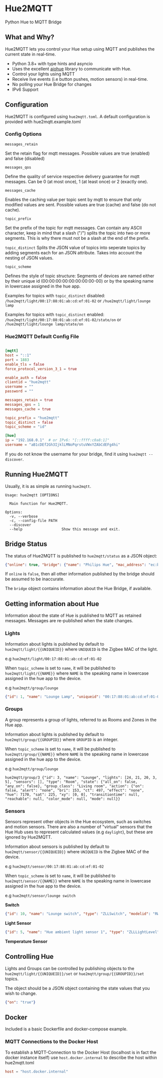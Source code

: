 # Hue2MQTT

Python Hue to MQTT Bridge

## What and Why?

Hue2MQTT lets you control your Hue setup using MQTT and publishes the current state in real-time.

- Python 3.8+ with type hints and asyncio
- Uses the excellent [aiohue](https://github.com/home-assistant-libs/aiohue) library to communicate with Hue.
- Control your lights using MQTT
- Receive live events (i.e button pushes, motion sensors) in real-time.
- No polling your Hue Bridge for changes
- IPv6 Support

## Configuration

Hue2MQTT is configured using `hue2mqtt.toml`. A default configuration is provided with hue2mqtt.example.toml

### Config Options

`messages_retain`

Set the retain flag for mqtt messages. Possible values are true (enabled) and false (disabled)

`messages_qos`

Define the quality of service respective delivery guarantee for mqtt messages. Can be 0 (at most once), 1 (at least once) or 2 (exactly one).

`messages_cache`

Enables the caching value per topic sent by mqtt to ensure that only modified values are sent. Possible values are true (cache) and false (do not cache).

`topic_prefix`

Set the prefix of the topic for mqtt messages. Can contain any ASCII character, keep in mind that a slash ("/") splits the topic into two or more segments. This is why there must not be a slash at the end of the prefix.

`topic_distinct`
Splits the JSON value of topics into seperate topics by adding segments each for an JSON attribute. Takes into account the nesting of JSON values.

`topic_scheme`

Defines the style of topic structure: Segments of devices are named either by their unique id (00:00:00:00:00:00:00:00-00) or by the speaking name in lowercase assigned in the hue app.

Examples for topics with `topic_distinct` disabled: `/hue2mqtt/light/00:17:88:01:ab:cd:ef:01-02` or `/hue2mqtt/light/lounge lamp`

Examples for topics with `topic_distinct` enabled: `/hue2mqtt/light/00:17:88:01:ab:cd:ef:01-02/state/on` or `/hue2mqtt/light/lounge lamp/state/on`

### Hue2MQTT Default Config File

```toml

[mqtt]
host = "::1"
port = 1883
enable_tls = false
force_protocol_version_3_1 = true

enable_auth = false
clientid = "hue2mqtt"
username = ""
password = ""

messages_retain = true
messages_qos = 1
messages_cache = true

topic_prefix = "hue2mqtt"
topic_distinct = false
topic_scheme = "id"

[hue]
ip = "192.168.0.1"  # or IPv6: "[::ffff:c0a8:1]"
username = "aB1cDEf2Gh3IjklLMNoPqrstuVWxYZAbCdEFg4hi"
```

If you do not know the username for your bridge, find it using `hue2mqtt --discover`.

## Running Hue2MQTT

Usually, it is as simple as running `hue2mqtt`.

```
Usage: hue2mqtt [OPTIONS]

  Main function for Hue2MQTT.

Options:
  -v, --verbose
  -c, --config-file PATH
  --discover
  --help                  Show this message and exit.
```

## Bridge Status

The status of Hue2MQTT is published to `hue2mqtt/status` as a JSON object:

```json
{"online": true, "bridge": {"name": "Philips Hue", "mac_address": "ec:b5:fa:ab:cd:ef", "api_version": "1.45.0"}}
```

If `online` is `false`, then all other information published by the bridge should be assumed to be inaccurate.

The `bridge` object contains information about the Hue Bridge, if available.

## Getting information about Hue

Information about the state of Hue is published to MQTT as retained messages. Messages are re-published when the state changes.

### Lights

Information about lights is published by default to `hue2mqtt/light/{{UNIQUEID}}` where `UNIQUEID` is the Zigbee MAC of the light.

e.g `hue2mqtt/light/00:17:88:01:ab:cd:ef:01-02`

When `topic_scheme` is set to `name`, it will be published to `hue2mqtt/light/{{NAME}}` where `NAME` is the speaking name in lowercase assigned in the hue app to the device.

e.g `hue2mqtt/group/lounge`

```json
{"id": 1, "name": "Lounge Lamp", "uniqueid": "00:17:88:01:ab:cd:ef:01-02", "state": {"on": false, "alert": "none", "bri": 153, "ct": 497, "effect": "none", "hue": 7170, "sat": 225, "xy": [0, 0], "transitiontime": null, "reachable": true, "color_mode": null, "mode": "homeautomation"}, "manufacturername": "Signify Netherlands B.V.", "modelid": "LCT012", "productname": "Hue color candle", "type": "Extended color light", "swversion": "1.50.2_r30933"}

```

### Groups

A group represents a group of lights, referred to as Rooms and Zones in the Hue app.

Information about lights is published by default to `hue2mqtt/group/{{GROUPID}}` where `GROUPID` is an integer.

When `topic_scheme` is set to `name`, it will be published to `hue2mqtt/group/{{NAME}}` where `NAME` is the speaking name in lowercase assigned in the hue app to the device.

e.g `hue2mqtt/group/lounge`

```
hue2mqtt/group/3 {"id": 3, "name": "Lounge", "lights": [24, 21, 20, 3, 5], "sensors": [], "type": "Room", "state": {"all_on": false, "any_on": false}, "group_class": "Living room", "action": {"on": false, "alert": "none", "bri": 153, "ct": 497, "effect": "none", "hue": 7170, "sat": 225, "xy": [0, 0], "transitiontime": null, "reachable": null, "color_mode": null, "mode": null}}
```

### Sensors

Sensors represent other objects in the Hue ecosystem, such as switches and motion sensors. There are also a number of "virtual" sensors that the Hue Hub uses to represent calculated values (e.g `daylight`), but these are ignored by Hue2MQTT.

Information about sensors is published by default to `hue2mqtt/sensor/{{UNIQUEID}}` where `UNIQUEID` is the Zigbee MAC of the device.

e.g `hue2mqtt/sensor/00:17:88:01:ab:cd:ef:01-02`

When `topic_scheme` is set to `name`, it will be published to `hue2mqtt/sensor/{{NAME}}` where `NAME` is the speaking name in lowercase assigned in the hue app to the device.

e.g `hue2mqtt/sensor/lounge switch`

**Switch**

```json
{"id": 10, "name": "Lounge switch", "type": "ZLLSwitch", "modelid": "RWL021", "manufacturername": "Signify Netherlands B.V.", "productname": "Hue dimmer switch", "uniqueid": "00:17:88:01:ab:cd:ef:01-02", "swversion": "6.1.1.28573", "state": {"lastupdated": "2021-07-10T11:37:58", "buttonevent": 4002}, "capabilities": {"certified": true, "primary": true, "inputs": [{"repeatintervals": [800], "events": [{"buttonevent": 1000, "eventtype": "initial_press"}, {"buttonevent": 1001, "eventtype": "repeat"}, {"buttonevent": 1002, "eventtype": "short_release"}, {"buttonevent": 1003, "eventtype": "long_release"}]}, {"repeatintervals": [800], "events": [{"buttonevent": 2000, "eventtype": "initial_press"}, {"buttonevent": 2001, "eventtype": "repeat"}, {"buttonevent": 2002, "eventtype": "short_release"}, {"buttonevent": 2003, "eventtype": "long_release"}]}, {"repeatintervals": [800], "events": [{"buttonevent": 3000, "eventtype": "initial_press"}, {"buttonevent": 3001, "eventtype": "repeat"}, {"buttonevent": 3002, "eventtype": "short_release"}, {"buttonevent": 3003, "eventtype": "long_release"}]}, {"repeatintervals": [800], "events": [{"buttonevent": 4000, "eventtype": "initial_press"}, {"buttonevent": 4001, "eventtype": "repeat"}, {"buttonevent": 4002, "eventtype": "short_release"}, {"buttonevent": 4003, "eventtype": "long_release"}]}]}}
```

**Light Sensor**

```json
{"id": 5, "name": "Hue ambient light sensor 1", "type": "ZLLLightLevel", "modelid": "SML001", "manufacturername": "Signify Netherlands B.V.", "productname": "Hue ambient light sensor", "uniqueid": "00:17:88:01:04:b7:b5:20-02-0400", "swversion": "6.1.1.27575", "state": {"lastupdated": "2021-07-10T12:28:17", "dark": true, "daylight": false, "lightlevel": 14606}, "capabilities": {"certified": true, "primary": false}}
```

**Temperature Sensor**



## Controlling Hue

Lights and Groups can be controlled by publishing objects to the `hue2mqtt/light/{{UNIQUEID}}/set` or `hue2mqtt/group/{{GROUPID}}/set` topics.

The object should be a JSON object containing the state values that you wish to change.

```json
{"on": "true"}
```

## Docker

Included is a basic Dockerfile and docker-compose example. 

### MQTT Connections to the Docker Host

To establish a MQTT-Connection to the Docker Host (localhost is in fact the docker instance itself) use `host.docker.internal` to describe the host within hue2mqtt.toml

```toml
host = "host.docker.internal"
```
